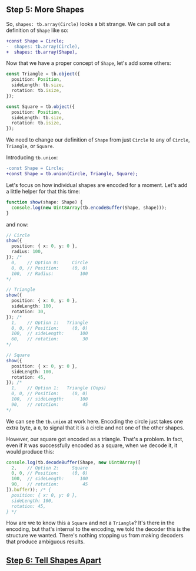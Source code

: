 ## Step 5: More Shapes

So, `shapes: tb.array(Circle)` looks a bit strange. We can pull out a definition
of `Shape` like so:

```diff
+const Shape = Circle;
-  shapes: tb.array(Circle),
+  shapes: tb.array(Shape),
```

Now that we have a proper concept of `Shape`, let's add some others:

```ts
const Triangle = tb.object({
  position: Position,
  sideLength: tb.size,
  rotation: tb.isize,
});

const Square = tb.object({
  position: Position,
  sideLength: tb.size,
  rotation: tb.isize,
});
```

We need to change our definition of `Shape` from just `Circle` to any of
`Circle`, `Triangle`, or `Square`.

Introducing `tb.union`:

```diff
-const Shape = Circle;
+const Shape = tb.union(Circle, Triangle, Square);
```

Let's focus on how individual shapes are encoded for a moment. Let's add a
little helper for that this time:

```ts
function show(shape: Shape) {
  console.log(new Uint8Array(tb.encodeBuffer(Shape, shape)));
}
```

and now:

```ts
// Circle
show({
  position: { x: 0, y: 0 },
  radius: 100,
}); /*
  0,    // Option 0:     Circle
  0, 0, // Position:     (0, 0)
  100,  // Radius:          100
*/

// Triangle
show({
  position: { x: 0, y: 0 },
  sideLength: 100,
  rotation: 30,
}); /*
  1,    // Option 1:   Triangle
  0, 0, // Position:     (0, 0)
  100,  // sideLength:      100
  60,   // rotation:         30
*/

// Square
show({
  position: { x: 0, y: 0 },
  sideLength: 100,
  rotation: 45,
}); /*
  1,    // Option 1:   Triangle (Oops)
  0, 0, // Position:     (0, 0)
  100,  // sideLength:      100
  90,   // rotation:         45
*/
```

We can see the `tb.union` at work here. Encoding the circle just takes one extra
byte, a `0`, to signal that it is a circle and not one of the other shapes.

However, our square got encoded as a triangle. That's a problem. In fact, even
if it was successfully encoded as a square, when we decode it, it would produce
this:

```ts
console.log(tb.decodeBuffer(Shape, new Uint8Array([
  2,    // Option 2:     Square
  0, 0, // Position:     (0, 0)
  100,  // sideLength:      100
  90,   // rotation:         45
]).buffer)); /* {
  position: { x: 0, y: 0 },
  sideLength: 100,
  rotation: 45,
} */
```

How are we to know this a `Square` and not a `Triangle`? It's there in the
encoding, but that's internal to the encoding, we told the decoder this is the
structure we wanted. There's nothing stopping us from making decoders that
produce ambiguous results.

## [Step 6: Tell Shapes Apart](../step06)
